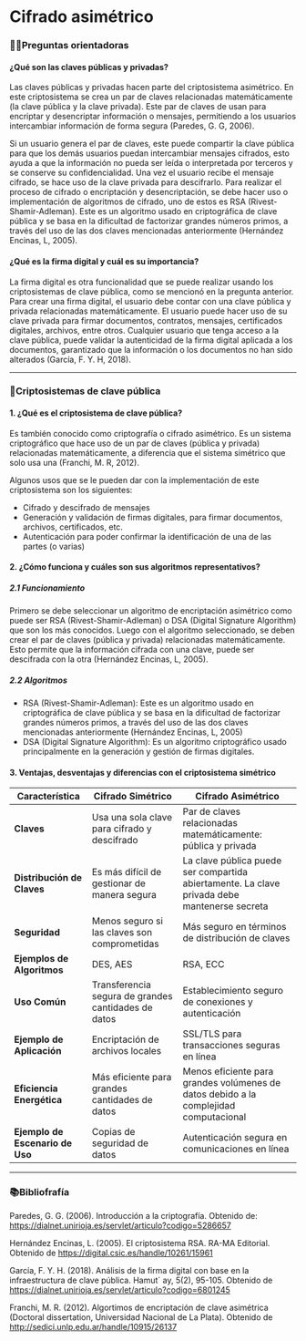 # Cifrado asimétrico

### 🧑‍🏫Preguntas orientadoras

#### ¿Qué son las claves públicas y privadas?

Las claves públicas y privadas hacen parte del criptosistema asimétrico. En este criptosistema se crea un par de claves relacionadas matemáticamente (la clave pública y la clave privada). Este par de claves de usan para encriptar y desencriptar información o mensajes, permitiendo a los usuarios intercambiar información de forma segura (Paredes, G. G, 2006).

Si un usuario genera el par de claves, este puede compartir la clave pública para que los demás usuarios puedan intercambiar mensajes cifrados, esto ayuda a que la información no pueda ser leída o interpretada por terceros y se conserve su confidencialidad. Una vez el usuario recibe el mensaje cifrado, se hace uso de la clave privada para descifrarlo. Para realizar el proceso de cifrado o encriptación y desencriptación, se debe hacer uso o implementación de algoritmos de cifrado, uno de estos es RSA (Rivest-Shamir-Adleman). Este es un algoritmo usado en criptográfica de clave pública y se basa en la dificultad de factorizar grandes números primos, a través del uso de las dos claves mencionadas anteriormente (Hernández Encinas, L, 2005).

#### ¿Qué es la firma digital y cuál es su importancia?

La firma digital es otra funcionalidad que se puede realizar usando los criptosistemas de clave pública, como se mencionó en la pregunta anterior. Para crear una firma digital, el usuario debe contar con una clave pública y privada relacionadas matemáticamente. El usuario puede hacer uso de su clave privada para firmar documentos, contratos, mensajes, certificados digitales, archivos, entre otros. Cualquier usuario que tenga acceso a la clave pública, puede validar la autenticidad de la firma digital aplicada a los documentos, garantizado que la información o los documentos no han sido alterados (García, F. Y. H, 2018).

---

### 🔏Criptosistemas de clave pública

#### 1. ¿Qué es el criptosistema de clave pública?

Es también conocido como criptografía o cifrado asimétrico. Es un sistema criptográfico que hace uso de un par de claves (pública y privada) relacionadas matemáticamente, a diferencia que el sistema simétrico que solo usa una (Franchi, M. R, 2012).

Algunos usos que se le pueden dar con la implementación de este criptosistema son los siguientes:

- Cifrado y descifrado de mensajes
- Generación y validación de firmas digitales, para firmar documentos, archivos, certificados, etc.
- Autenticación para poder confirmar la identificación de una de las partes (o varias)

#### 2. ¿Cómo funciona y cuáles son sus algoritmos representativos?

##### 2.1 Funcionamiento

Primero se debe seleccionar un algoritmo de encriptación asimétrico como puede ser RSA (Rivest-Shamir-Adleman) o DSA (Digital Signature Algorithm) que son los más conocidos. Luego con el algoritmo seleccionado, se deben crear el par de claves (pública y privada) relacionadas matemáticamente. Esto permite que la información cifrada con una clave, puede ser descifrada con la otra (Hernández Encinas, L, 2005).

##### 2.2 Algoritmos

- RSA (Rivest-Shamir-Adleman): Este es un algoritmo usado en criptográfica de clave pública y se basa en la dificultad de factorizar grandes números primos, a través del uso de las dos claves mencionadas anteriormente (Hernández Encinas, L, 2005)
- DSA (Digital Signature Algorithm): Es un algoritmo criptográfico usado principalmente en la generación y gestión de firmas digitales.

#### 3. Ventajas, desventajas y diferencias con el criptosistema simétrico

| Característica                  | Cifrado Simétrico                                   | Cifrado Asimétrico                                                                           |
| ------------------------------- | --------------------------------------------------- | -------------------------------------------------------------------------------------------- |
| **Claves**                      | Usa una sola clave para cifrado y descifrado        | Par de claves relacionadas matemáticamente: pública y privada                                |
| **Distribución de Claves**      | Es más difícil de gestionar de manera segura        | La clave pública puede ser compartida abiertamente. La clave privada debe mantenerse secreta |
| **Seguridad**                   | Menos seguro si las claves son comprometidas        | Más seguro en términos de distribución de claves                                             |
| **Ejemplos de Algoritmos**      | DES, AES                                            | RSA, ECC                                                                                     |
| **Uso Común**                   | Transferencia segura de grandes cantidades de datos | Establecimiento seguro de conexiones y autenticación                                         |
| **Ejemplo de Aplicación**       | Encriptación de archivos locales                    | SSL/TLS para transacciones seguras en línea                                                  |
| **Eficiencia Energética**       | Más eficiente para grandes cantidades de datos      | Menos eficiente para grandes volúmenes de datos debido a la complejidad computacional        |
| **Ejemplo de Escenario de Uso** | Copias de seguridad de datos                        | Autenticación segura en comunicaciones en línea                                              |

---

### 📚Bibliofrafía

Paredes, G. G. (2006). Introducción a la criptografía. Obtenido de: https://dialnet.unirioja.es/servlet/articulo?codigo=5286657

Hernández Encinas, L. (2005). El criptosistema RSA. RA-MA Editorial. Obtenido de https://digital.csic.es/handle/10261/15961

García, F. Y. H. (2018). Análisis de la firma digital con base en la infraestructura de clave pública. Hamut´ ay, 5(2), 95-105. Obtenido de https://dialnet.unirioja.es/servlet/articulo?codigo=6801245

Franchi, M. R. (2012). Algortimos de encriptación de clave asimétrica (Doctoral dissertation, Universidad Nacional de La Plata). Obtenido de http://sedici.unlp.edu.ar/handle/10915/26137
